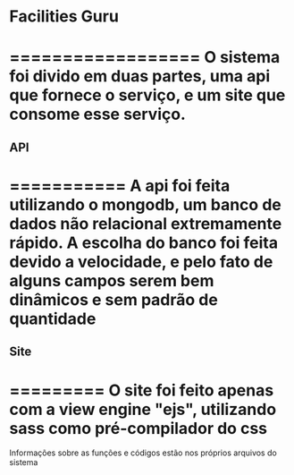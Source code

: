 # Facilities Guru
==================
O sistema foi divido em duas partes, uma api que fornece o serviço, e um site que consome esse serviço.
=============
## API
===========
A api foi feita utilizando o mongodb, um banco de dados não relacional extremamente rápido.
A escolha do banco foi feita devido a velocidade, e pelo fato de alguns campos serem bem dinâmicos
e sem padrão de quantidade
=============
## Site
=========
O site foi feito apenas com a view engine "ejs", utilizando sass como pré-compilador do css
==========
Informações sobre as funções e códigos estão nos próprios arquivos do sistema